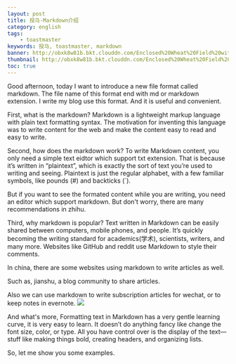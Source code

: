 ```yaml
---
layout: post
title: 投马-Markdown介绍
category: english
tags:
    - toastmaster
keywords: 投马, toastmaster, markdown
banner: http://obxk8w81b.bkt.clouddn.com/Enclosed%20Wheat%20Field%20with%20Peasant.jpg
thumbnail: http://obxk8w81b.bkt.clouddn.com/Enclosed%20Wheat%20Field%20with%20Peasant.jpg
toc: true
---
```



Good afternoon, today I want to introduce a new file format called markdown. The file name of this format end with md or markdown extension. I write my blog use this format. And it is useful and convenient.

First, what is the markdown? 
Markdown is a lightweight markup language with plain text formatting syntax. 
The motivation for inventing this language was to write content for the web and make the content easy to read and easy to write. 

Second, how does the markdown work?
To write Markdown content, you only need a simple text eidtor which support txt extension. That is because it’s written in “plaintext”, which is exactly the sort of text you’re used to writing and seeing. Plaintext is just the regular alphabet, with a few familiar symbols, like pounds (#) and backticks (`).

But if you want to see the formated content while you are writing, you need an editor which support markdown. But don't worry, there are many recommendations in zhihu.

Third, why markdown is popular?
Text written in Markdown can be easily shared between computers, mobile phones, and people. It’s quickly becoming the writing standard for academics(学术), scientists, writers, and many more. Websites like GitHub and reddit use Markdown to style their comments. 

In china, there are some websites using markdown to write articles as well.

Such as, jianshu, a blog community to share articles. 

Also we can use markdown to write subscription articles for wechat, or to keep notes in evernote.
![](/images/blogimages/2018/maxiang_introduction.png)

And what's more, Formatting text in Markdown has a very gentle learning curve, it is very easy to learn. It doesn’t do anything fancy like change the font size, color, or type. All you have control over is the display of the text—stuff like making things bold, creating headers, and organizing lists.

So, let me show you some examples.






